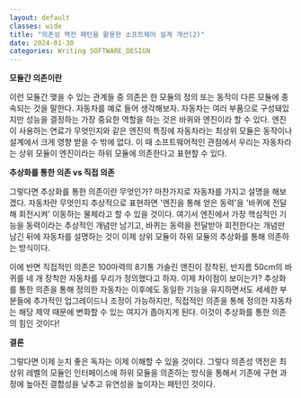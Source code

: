 ```yaml
---
layout: default
classes: wide
title: "의존성 역전 패턴을 활용한 소프트웨어 설계 개선(2)"
date: 2024-01-30
categories: Writing SOFTWARE_DESIGN
---
```


**모듈간 의존이란**

이런 모듈간 맺을 수 있는 관계들 중 의존은 한 모듈의 정의 또는 동작이 다른 모듈에 종속되는 것을 말한다. 자동차를 예로 들어 생각해보자. 자동차는 여러 부품으로 구성돼있지만 성능을 결정하는 가장 중요한 역할을 하는 것은 바퀴와 엔진이라 할 수 있다. 엔진이 사용하는 연료가 무엇인지와 같은 엔진의 특징에 자동차라는 최상위 모듈은 동작이나 설계에서 크게 영향 받을 수 밖에 없다. 이 때 소프트웨어적인 관점에서 우리는 자동차라는 상위 모듈이 엔진이라는 하위 모듈에 의존한다고 표현할 수 있다.

**추상화를 통한 의존 vs 직접 의존**

그렇다면 추상화를 통한 의존이란 무엇인가? 마찬가지로 자동차를 가지고 설명을 해보겠다. 자동차란 무엇인지 추상적으로 표현하면 '엔진을 통해 얻은 동력'을 '바퀴에 전달해 회전시켜' 이동하는 물체라고 할 수 있을 것이다. 여기서 엔진에서 가장 핵심적인 기능을 동력이라는 추상적인 개념만 남기고, 바퀴는 동력을 전달받아 회전한다는 개념만 남긴 뒤에 자동차를 설명하는 것이 이제 상위 모듈이 하위 모듈의 추상화를 통해 의존하는 방식이다.

이에 반면 직접적인 의존은 100마력의 8기통 가솔린 엔진이 장착된, 반지름 50cm의 바퀴를 네 개 장착한 자동차를 우리가 정의했다고 하자. 이제 차이점이 보이는가? 추상화를 통한 의존을 통해 정의한 자동차는 이후에도 동일한 기능을 유지하면서도 세세한 부분들에 추가적인 업그레이드나 조정이 가능하지만, 직접적인 의존을 통해 정의한 자동차는 해당 제약 때문에 변화할 수 있는 여지가 좁아지게 된다. 이것이 추상화를 통한 의존의 힘인 것이다!

**결론**

그렇다면 이제 눈치 좋은 독자는 이제 이해할 수 있을 것이다. 그렇다 의존성 역전은 최상위 레벨의 모듈인 인터페이스에 하위 모듈을 의존하는 방식을 통해서 기존에 구현 과정에 높아진 결합성을 낮추고 유연성을 높이자는 패턴인 것이다.